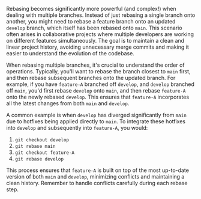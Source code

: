 Rebasing becomes significantly more powerful (and complex!) when dealing with multiple branches. Instead of just rebasing a single branch onto another, you might need to rebase a feature branch onto an updated `develop` branch, which itself has been rebased onto `main`. This scenario often arises in collaborative projects where multiple developers are working on different features simultaneously. The goal is to maintain a clean and linear project history, avoiding unnecessary merge commits and making it easier to understand the evolution of the codebase.

When rebasing multiple branches, it's crucial to understand the order of operations. Typically, you'll want to rebase the branch closest to `main` first, and then rebase subsequent branches onto the updated branch. For example, if you have `feature-A` branched off `develop`, and `develop` branched off `main`, you'd first rebase `develop` onto `main`, and then rebase `feature-A` onto the newly rebased `develop`. This ensures that `feature-A` incorporates all the latest changes from both `main` and `develop`.

A common example is when `develop` has diverged significantly from `main` due to hotfixes being applied directly to `main`. To integrate these hotfixes into `develop` and subsequently into `feature-A`, you would:

1. `git checkout develop`
2. `git rebase main`
3. `git checkout feature-A`
4. `git rebase develop`

This process ensures that `feature-A` is built on top of the most up-to-date version of both `main` and `develop`, minimizing conflicts and maintaining a clean history. Remember to handle conflicts carefully during each rebase step.